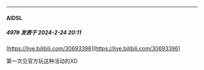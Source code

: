 ﻿
*****

####  AIDSL  
##### 497#       发表于 2024-2-24 20:11

[https://live.bilibili.com/30693396](https://live.bilibili.com/30693396)

第一次见官方玩这种活动的XD


